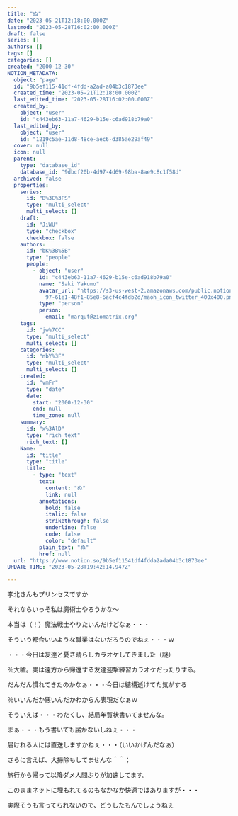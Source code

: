 ```yaml
---
title: "ぬ"
date: "2023-05-21T12:18:00.000Z"
lastmod: "2023-05-28T16:02:00.000Z"
draft: false
series: []
authors: []
tags: []
categories: []
created: "2000-12-30"
NOTION_METADATA:
  object: "page"
  id: "9b5ef115-41df-4fdd-a2ad-a04b3c1873ee"
  created_time: "2023-05-21T12:18:00.000Z"
  last_edited_time: "2023-05-28T16:02:00.000Z"
  created_by:
    object: "user"
    id: "c443eb63-11a7-4629-b15e-c6ad918b79a0"
  last_edited_by:
    object: "user"
    id: "1219c5ae-11d8-48ce-aec6-d385ae29af49"
  cover: null
  icon: null
  parent:
    type: "database_id"
    database_id: "9dbcf20b-4d97-4d69-98ba-8ae9c8c1f58d"
  archived: false
  properties:
    series:
      id: "B%3C%3FS"
      type: "multi_select"
      multi_select: []
    draft:
      id: "JiWU"
      type: "checkbox"
      checkbox: false
    authors:
      id: "bK%3B%5B"
      type: "people"
      people:
        - object: "user"
          id: "c443eb63-11a7-4629-b15e-c6ad918b79a0"
          name: "Saki Yakumo"
          avatar_url: "https://s3-us-west-2.amazonaws.com/public.notion-static.com/3ad1c4\
            97-61e1-48f1-85e8-6acf4c4fdb2d/maoh_icon_twitter_400x400.png"
          type: "person"
          person:
            email: "marqut@ziomatrix.org"
    tags:
      id: "jw%7CC"
      type: "multi_select"
      multi_select: []
    categories:
      id: "nbY%3F"
      type: "multi_select"
      multi_select: []
    created:
      id: "vmFr"
      type: "date"
      date:
        start: "2000-12-30"
        end: null
        time_zone: null
    summary:
      id: "x%3AlD"
      type: "rich_text"
      rich_text: []
    Name:
      id: "title"
      type: "title"
      title:
        - type: "text"
          text:
            content: "ぬ"
            link: null
          annotations:
            bold: false
            italic: false
            strikethrough: false
            underline: false
            code: false
            color: "default"
          plain_text: "ぬ"
          href: null
  url: "https://www.notion.so/9b5ef11541df4fdda2ada04b3c1873ee"
UPDATE_TIME: "2023-05-28T19:42:14.947Z"

---
```

<link rel="stylesheet" href="https://cdn.jsdelivr.net/npm/katex@0.16.2/dist/katex.min.css" integrity="sha384-bYdxxUwYipFNohQlHt0bjN/LCpueqWz13HufFEV1SUatKs1cm4L6fFgCi1jT643X" crossorigin="anonymous">


李北さんもプリンセスですか


それならいっそ私は魔術士やろうかな～


本当は（！）魔法戦士やりたいんだけどなぁ・・・


そういう都合いいような職業はないだろうのでねぇ・・・ｗ


・・・今日は友達と憂さ晴らしカラオケしてきました（謎）


％大嘘。実は遠方から帰還する友達迎撃練習カラオケだったりする。


だんだん慣れてきたのかなぁ・・・今日は結構逝けてた気がする


％いいんだか悪いんだかわからん表現だなぁｗ


そういえば・・・わたくし、結局年賀状書いてませんな。


まぁ・・・もう書いても届かないしねぇ・・・


届けれる人には直送しますかねぇ・・・（いいかげんだなぁ）


さらに言えば、大掃除もしてませんな＾＾；


旅行から帰って以降ダメ人間ぶりが加速してます。


このままネットに埋もれてるのもなかなか快適ではありますが・・・


実際そうも言ってられないので、どうしたもんでしょうねぇ

